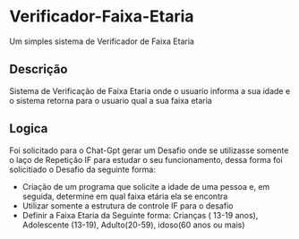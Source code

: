 # Verificador-Faixa-Etaria
Um simples sistema  de Verificador de Faixa Etaria 

<h2>Descrição</h2>
<p>Sistema de Verificação de Faixa Etaria onde o usuario informa a sua idade e o sistema retorna para o usuario qual a sua faixa etaria</p>

<h2>Logica</h2>
<p>Foi solicitado para o Chat-Gpt gerar um Desafio onde se utilizasse somente o laço de Repetição IF para estudar o seu funcionamento, dessa forma foi solicitiado o Desafio da seguinte forma:</p>
<ul>
  <li>Criação de um programa que solicite a idade de uma pessoa e, em seguida, determine em qual faixa etária ela se encontra</li>
  <li>Utilizar somente a estrutura de controle IF para o desafio</li>
  <li>Definir a Faixa Etaria da Seguinte forma: Crianças ( 13-19 anos), Adolescente (13-19), Adulto(20-59), idoso(60 anos ou mais)</li>
</ul>
